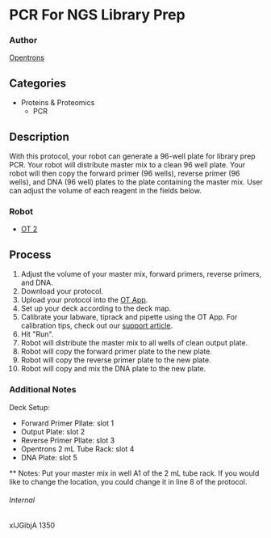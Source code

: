 # PCR For NGS Library Prep

### Author
[Opentrons](http://www.opentrons.com/)

## Categories
* Proteins & Proteomics
    * PCR

## Description
With this protocol, your robot can generate a 96-well plate for library prep PCR. Your robot will distribute master mix to a clean 96 well plate. Your robot will then copy the forward primer (96 wells), reverse primer (96 wells), and DNA (96 well) plates to the plate containing the master mix. User can adjust the volume of each reagent in the fields below.

### Robot
* [OT 2](https://opentrons.com/ot-2)

## Process
1. Adjust the volume of your master mix, forward primers, reverse primers, and DNA.
2. Download your protocol.
3. Upload your protocol into the [OT App](https://opentrons.com/ot-app).
4. Set up your deck according to the deck map.
5. Calibrate your labware, tiprack and pipette using the OT App. For calibration tips, check out our [support article](https://support.opentrons.com/ot-2/getting-started-software-setup/deck-calibration).
6. Hit "Run".
7. Robot will distribute the master mix to all wells of clean output plate.
8. Robot will copy the forward primer plate to the new plate.
9. Robot will copy the reverse primer plate to the new plate.
10. Robot will copy and mix the DNA plate to the new plate.

### Additional Notes
Deck Setup:
* Forward Primer Pllate: slot 1
* Output Plate: slot 2
* Reverse Primer Pllate: slot 3
* Opentrons 2 mL Tube Rack: slot 4
* DNA Plate: slot 5

** Notes: Put your master mix in well A1 of the 2 mL tube rack. If you would like to change the location, you could change it in line 8 of the protocol.

###### Internal
xIJGibjA
1350
